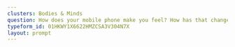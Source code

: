 ```yaml
---
clusters: Bodies & Minds
question: How does your mobile phone make you feel? How has that changed over time?
typeform_id: 01HKWY1X6622HMZCSA3V304N7X
layout: prompt
---
```

